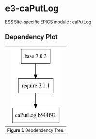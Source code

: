 
e3-caPutLog  
======
ESS Site-specific EPICS module : caPutLog


## Dependency Plot

|![caPutLog dep](docs/caPutLog.png)|
| :---: |
|**Figure 1** Depdendency Tree. |

